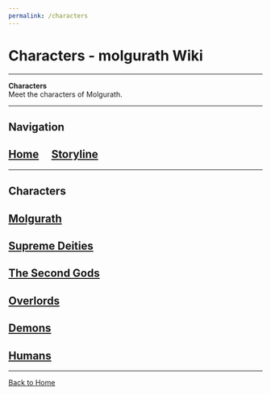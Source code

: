 ```yaml
---
permalink: /characters
---
```


# Characters - molgurath Wiki

---

**Characters**  
Meet the characters of Molgurath.

---

## Navigation

## [Home](../index.md) &nbsp;&nbsp;&nbsp; [Storyline](../storyline.md)

---

## Characters
##  [Molgurath](../character/molgurath.md)
##  [Supreme Deities](../character/first-deities.md)
##  [The Second Gods](../character/second-gods.md)
##  [Overlords](../character/overlords.md)
##  [Demons](../character/demons.md)
##  [Humans](../character/human.md)
---

[Back to Home](../index.md)
